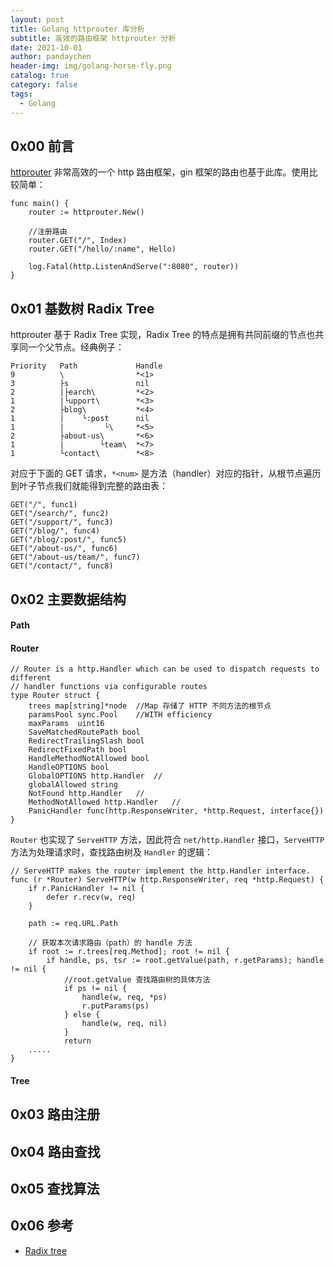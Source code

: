 ```yaml
---
layout: post
title: Golang httprouter 库分析
subtitle: 高效的路由框架 httprouter 分析
date: 2021-10-01
author: pandaychen
header-img: img/golang-horse-fly.png
catalog: true
category: false
tags:
  - Golang
---
```


## 0x00 前言

[httprouter](https://github.com/julienschmidt/httprouter) 非常高效的一个 http 路由框架，gin 框架的路由也基于此库。使用比较简单：

```golang
func main() {
    router := httprouter.New()

    //注册路由
    router.GET("/", Index)
    router.GET("/hello/:name", Hello)

    log.Fatal(http.ListenAndServe(":8080", router))
}
```

## 0x01 基数树 Radix Tree

httprouter 基于 Radix Tree 实现，Radix Tree 的特点是拥有共同前缀的节点也共享同一个父节点。经典例子：

```text
Priority   Path             Handle
9          \                *<1>
3          ├s               nil
2          |├earch\         *<2>
1          |└upport\        *<3>
2          ├blog\           *<4>
1          |    └:post      nil
1          |         └\     *<5>
2          ├about-us\       *<6>
1          |        └team\  *<7>
1          └contact\        *<8>
```

对应于下面的 GET 请求，`*<num>` 是方法（handler）对应的指针，从根节点遍历到叶子节点我们就能得到完整的路由表：

```golang
GET("/", func1)
GET("/search/", func2)
GET("/support/", func3)
GET("/blog/", func4)
GET("/blog/:post/", func5)
GET("/about-us/", func6)
GET("/about-us/team/", func7)
GET("/contact/", func8)
```

## 0x02 主要数据结构

#### Path

#### Router

```golang
// Router is a http.Handler which can be used to dispatch requests to different
// handler functions via configurable routes
type Router struct {
    trees map[string]*node  //Map 存储了 HTTP 不同方法的根节点
    paramsPool sync.Pool    //WITH efficiency
    maxParams  uint16
    SaveMatchedRoutePath bool
    RedirectTrailingSlash bool
    RedirectFixedPath bool
    HandleMethodNotAllowed bool
    HandleOPTIONS bool
    GlobalOPTIONS http.Handler  //
    globalAllowed string
    NotFound http.Handler   //
    MethodNotAllowed http.Handler   //
    PanicHandler func(http.ResponseWriter, *http.Request, interface{})
}
```

`Router` 也实现了 `ServeHTTP` 方法，因此符合 `net/http.Handler` 接口，`ServeHTTP` 方法为处理请求时，查找路由树及 `Handler` 的逻辑：

```golang
// ServeHTTP makes the router implement the http.Handler interface.
func (r *Router) ServeHTTP(w http.ResponseWriter, req *http.Request) {
    if r.PanicHandler != nil {
        defer r.recv(w, req)
    }

    path := req.URL.Path

    // 获取本次请求路由（path）的 handle 方法
    if root := r.trees[req.Method]; root != nil {
    	if handle, ps, tsr := root.getValue(path, r.getParams); handle != nil {
            //root.getValue 查找路由树的具体方法
    		if ps != nil {
    			handle(w, req, *ps)
    			r.putParams(ps)
    		} else {
    			handle(w, req, nil)
    		}
    		return
    .....
}
```

#### Tree

## 0x03 路由注册

## 0x04 路由查找

## 0x05 查找算法

## 0x06 参考

- [Radix tree](https://en.wikipedia.org/wiki/Radix_tree)
